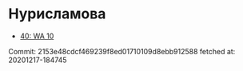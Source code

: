 # Нурисламова
- [40: WA 10](40.md)

Commit: 2153e48cdcf469239f8ed01710109d8ebb912588
 fetched at: 20201217-184745
